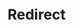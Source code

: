 ﻿---
layout: src/layouts/Redirect.astro
title: Redirect
redirect: https://yamldoc.liuyan.wang/docs/infrastructure/deployment-targets/tentacle/windows
pubDate:  2023-01-01
navSearch: false
navSitemap: false
navMenu: false
---
